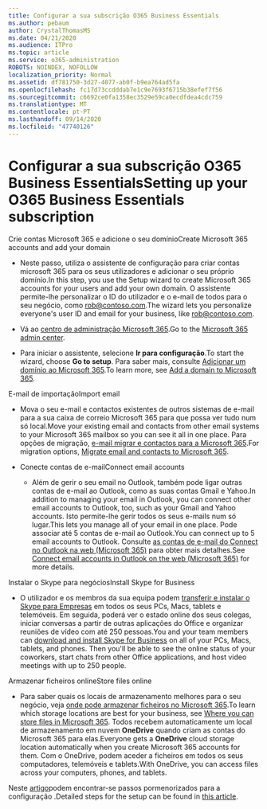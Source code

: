 ```yaml
---
title: Configurar a sua subscrição O365 Business Essentials
ms.author: pebaum
author: CrystalThomasMS
ms.date: 04/21/2020
ms.audience: ITPro
ms.topic: article
ms.service: o365-administration
ROBOTS: NOINDEX, NOFOLLOW
localization_priority: Normal
ms.assetid: df781750-3d27-4077-ab0f-b9ea764ad5fa
ms.openlocfilehash: fc17d73ccdddab7e1c9e7693f6715b38efef7f56
ms.sourcegitcommit: c6692ce0fa1358ec3529e59ca0ecdfdea4cdc759
ms.translationtype: MT
ms.contentlocale: pt-PT
ms.lasthandoff: 09/14/2020
ms.locfileid: "47740126"
---
```

# <a name="setting-up-your-o365-business-essentials-subscription"></a><span data-ttu-id="8b025-102">Configurar a sua subscrição O365 Business Essentials</span><span class="sxs-lookup"><span data-stu-id="8b025-102">Setting up your O365 Business Essentials subscription</span></span>

<span data-ttu-id="8b025-103">Crie contas Microsoft 365 e adicione o seu domínio</span><span class="sxs-lookup"><span data-stu-id="8b025-103">Create Microsoft 365 accounts and add your domain</span></span>
  
- <span data-ttu-id="8b025-104">Neste passo, utiliza o assistente de configuração para criar contas microsoft 365 para os seus utilizadores e adicionar o seu próprio domínio.</span><span class="sxs-lookup"><span data-stu-id="8b025-104">In this step, you use the Setup wizard to create Microsoft 365 accounts for your users and add your own domain.</span></span> <span data-ttu-id="8b025-105">O assistente permite-lhe personalizar o ID do utilizador e o e-mail de todos para o seu negócio, como [rob@contoso.com](mailto:rob@contoso.com).</span><span class="sxs-lookup"><span data-stu-id="8b025-105">The wizard lets you personalize everyone's user ID and email for your business, like [rob@contoso.com](mailto:rob@contoso.com).</span></span>
    
- <span data-ttu-id="8b025-106">Vá ao [centro de administração Microsoft 365](https://login.partner.microsoftonline.cn/).</span><span class="sxs-lookup"><span data-stu-id="8b025-106">Go to the [Microsoft 365 admin center](https://login.partner.microsoftonline.cn/).</span></span>
    
- <span data-ttu-id="8b025-107">Para iniciar o assistente, selecione **Ir para configuração**.</span><span class="sxs-lookup"><span data-stu-id="8b025-107">To start the wizard, choose **Go to setup**.</span></span> <span data-ttu-id="8b025-108">Para saber mais, consulte [Adicionar um domínio ao Microsoft 365](https://docs.microsoft.com/microsoft-365/admin/setup/add-domain).</span><span class="sxs-lookup"><span data-stu-id="8b025-108">To learn more, see [Add a domain to Microsoft 365](https://docs.microsoft.com/microsoft-365/admin/setup/add-domain).</span></span>
    
<span data-ttu-id="8b025-109">E-mail de importação</span><span class="sxs-lookup"><span data-stu-id="8b025-109">Import email</span></span>
  
- <span data-ttu-id="8b025-110">Mova o seu e-mail e contactos existentes de outros sistemas de e-mail para a sua caixa de correio Microsoft 365 para que possa ver tudo num só local.</span><span class="sxs-lookup"><span data-stu-id="8b025-110">Move your existing email and contacts from other email systems to your Microsoft 365 mailbox so you can see it all in one place.</span></span> <span data-ttu-id="8b025-111">Para opções de migração, [e-mail migrar e contactos para a Microsoft 365](https://docs.microsoft.com/microsoft-365/admin/setup/migrate-email-and-contacts-admin).</span><span class="sxs-lookup"><span data-stu-id="8b025-111">For migration options, [Migrate email and contacts to Microsoft 365](https://docs.microsoft.com/microsoft-365/admin/setup/migrate-email-and-contacts-admin).</span></span>
    
- <span data-ttu-id="8b025-112">Conecte contas de e-mail</span><span class="sxs-lookup"><span data-stu-id="8b025-112">Connect email accounts</span></span>
    
  - <span data-ttu-id="8b025-113">Além de gerir o seu email no Outlook, também pode ligar outras contas de e-mail ao Outlook, como as suas contas Gmail e Yahoo.</span><span class="sxs-lookup"><span data-stu-id="8b025-113">In addition to managing your email in Outlook, you can connect other email accounts to Outlook, too, such as your Gmail and Yahoo accounts.</span></span> <span data-ttu-id="8b025-114">Isto permite-lhe gerir todos os seus e-mails num só lugar.</span><span class="sxs-lookup"><span data-stu-id="8b025-114">This lets you manage all of your email in one place.</span></span> <span data-ttu-id="8b025-115">Pode associar até 5 contas de e-mail ao Outlook.</span><span class="sxs-lookup"><span data-stu-id="8b025-115">You can connect up to 5 email accounts to Outlook.</span></span> <span data-ttu-id="8b025-116">Consulte [as contas de e-mail do Connect no Outlook na web (Microsoft 365)](https://support.office.com/Article/Connect-email-accounts-in-Outlook-on-the-web-Office-365-d7012ff0-924f-4f78-8aca-c3912d886c4d) para obter mais detalhes.</span><span class="sxs-lookup"><span data-stu-id="8b025-116">See [Connect email accounts in Outlook on the web (Microsoft 365)](https://support.office.com/Article/Connect-email-accounts-in-Outlook-on-the-web-Office-365-d7012ff0-924f-4f78-8aca-c3912d886c4d) for more details.</span></span> 
    
<span data-ttu-id="8b025-117">Instalar o Skype para negócios</span><span class="sxs-lookup"><span data-stu-id="8b025-117">Install Skype for Business</span></span>
  
- <span data-ttu-id="8b025-p105">O utilizador e os membros da sua equipa podem [transferir e instalar o Skype para Empresas](https://support.office.com/Article/download-and-install-Skype-for-Business-8a0d4da8-9d58-44f9-9759-5c8f340cb3fb) em todos os seus PCs, Macs, tablets e telemóveis. Em seguida, poderá ver o estado online dos seus colegas, iniciar conversas a partir de outras aplicações do Office e organizar reuniões de vídeo com até 250 pessoas.</span><span class="sxs-lookup"><span data-stu-id="8b025-p105">You and your team members can [download and install Skype for Business](https://support.office.com/Article/download-and-install-Skype-for-Business-8a0d4da8-9d58-44f9-9759-5c8f340cb3fb) on all of your PCs, Macs, tablets, and phones. Then you'll be able to see the online status of your coworkers, start chats from other Office applications, and host video meetings with up to 250 people.</span></span> 
    
<span data-ttu-id="8b025-120">Armazenar ficheiros online</span><span class="sxs-lookup"><span data-stu-id="8b025-120">Store files online</span></span>
  
- <span data-ttu-id="8b025-121">Para saber quais os locais de armazenamento melhores para o seu negócio, veja [onde pode armazenar ficheiros no Microsoft 365](https://support.office.com/article/c7c20284-bc94-47f4-9728-d28e9daf0790.aspx).</span><span class="sxs-lookup"><span data-stu-id="8b025-121">To learn which storage locations are best for your business, see [Where you can store files in Microsoft 365](https://support.office.com/article/c7c20284-bc94-47f4-9728-d28e9daf0790.aspx).</span></span> <span data-ttu-id="8b025-122">Todos recebem automaticamente um local de armazenamento em nuvem **OneDrive** quando criam as contas do Microsoft 365 para elas.</span><span class="sxs-lookup"><span data-stu-id="8b025-122">Everyone gets a **OneDrive** cloud storage location automatically when you create Microsoft 365 accounts for them.</span></span> <span data-ttu-id="8b025-123">Com o OneDrive, podem aceder a ficheiros em todos os seus computadores, telemóveis e tablets.</span><span class="sxs-lookup"><span data-stu-id="8b025-123">With OneDrive, you can access files across your computers, phones, and tablets.</span></span> 
    
<span data-ttu-id="8b025-124">Neste [artigo](https://docs.microsoft.com/microsoft-365/admin/setup/setup)podem encontrar-se passos pormenorizados para a configuração .</span><span class="sxs-lookup"><span data-stu-id="8b025-124">Detailed steps for the setup can be found in [this article](https://docs.microsoft.com/microsoft-365/admin/setup/setup).</span></span>
  

